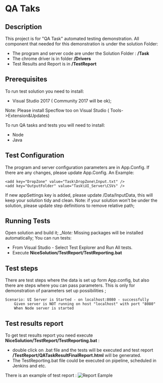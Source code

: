 ﻿# QA Taks

## Description
This project is for "QA Task" automated testing demonstration. All component that needed for this demonstration is under the solution Folder:
* The program and server code are under the Solution Folder : __/Task__
* The chrome driver is in folder __/Drivers__
* Test Results and Report is in __/TestReport__

## Prerequisites

To run test solution you need to install:
* Visual Studio 2017 ( Community 2017 will be ok);

Note: Please install Specflow too on Visual Studio ( Tools->Extension&Updates)

To run QA tasks and tests you will need to install:
* Node 
* Java

## Test Configuration

The program and server configuration parameters are in App.Config. 
If there are any changes, please update App.Config.
An Example:
<appSettings>

    <add key="DropZone" value="Task\DropZone\Input.txt" />
    <add key="OutputFolder" value="Task\UI_Server\CSVs" />
</appSettings>

If new appSettings key is added, please update /Data/InputData, this will keep your solution tidy and clean.
Note: if your solution won't be under the solution, please update step definitions to remove relative path;

## Running Tests

Open solution  and build it; 
__Note:_ Missing packages will be installed automatically;
You can run tests:
 * From Visual Studio - Select Test Explorer and Run All tests.
 * Execute __NiceSolution/TestReport/TestReporting.bat__ 

## Test steps

There are test steps where the data is set up form App.config,
but also there are steps where you can pass parameters.
This is only for demonstration of parameters set up possibilities ;
```specflow
Scenario: UI Server is Started - on localhost:8080 - successfully
	Given server is NOT running on host "localhost" with port "8080"
	When Node server is started
```

## Test results report

To get test results report you need execute __NiceSolution/TestReport/TestReporting.bat__ :
* double click on .bat file and the tests will be executed and test report __/TestReport/QATaskResultFinalReport.html__ will be generated.
* The TestReporting.bat file could be executed on pipeline, scheduled in Jenkins and etc.

There is an example of test report : 
![Report Eample](ReadmeHelper/ReportEample.png)



